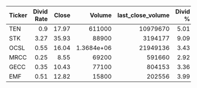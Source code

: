 | Ticker   |   Divid Rate |   Close |          Volume |   last_close_volume |   Divid % | 5_Days_pos   | above_SMA_50   |
|:---------|-------------:|--------:|----------------:|--------------------:|----------:|:-------------|:---------------|
| TEN      |         0.9  |   17.97 | 611000          |            10979670 |      5.01 | False        | False          |
| STK      |         3.27 |   35.93 |  88900          |             3194177 |      9.09 | True         | True           |
| OCSL     |         0.55 |   16.04 |      1.3684e+06 |            21949136 |      3.43 | False        | False          |
| MRCC     |         0.25 |    8.55 |  69200          |              591660 |      2.92 | False        | True           |
| GECC     |         0.35 |   10.43 |  77100          |              804153 |      3.36 | True         | True           |
| EMF      |         0.51 |   12.82 |  15800          |              202556 |      3.99 | False        | False          |